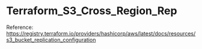 # Terraform_S3_Cross_Region_Rep

Reference: 
https://registry.terraform.io/providers/hashicorp/aws/latest/docs/resources/s3_bucket_replication_configuration

